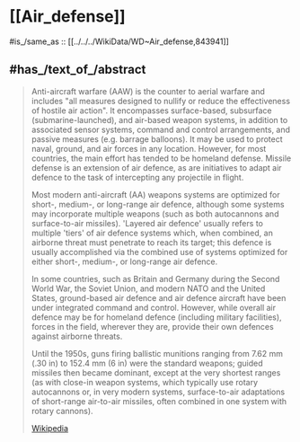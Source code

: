 ﻿---
has_id_wikidata: Q843941
---

# [[Air_defense]] 

#is_/same_as :: [[../../../WikiData/WD~Air_defense,843941]] 

## #has_/text_of_/abstract 

> Anti-aircraft warfare (AAW) is the counter to aerial warfare and includes "all measures designed to nullify or reduce the effectiveness of hostile air action". It encompasses surface-based, subsurface (submarine-launched), and air-based weapon systems, in addition to associated sensor systems, command and control arrangements, and passive measures (e.g. barrage balloons). It may be used to protect naval, ground, and air forces in any location. However, for most countries, the main effort has tended to be homeland defense. Missile defense is an extension of air defence, as are initiatives to adapt air defence to the task of intercepting any projectile in flight.
>
> Most modern anti-aircraft (AA) weapons systems are optimized for short-, medium-, or long-range air defence, although some systems may incorporate multiple weapons (such as both autocannons and surface-to-air missiles). 'Layered air defence' usually refers to multiple 'tiers' of air defence systems which, when combined, an airborne threat must penetrate to reach its target; this defence is usually accomplished via the combined use of systems optimized for either short-, medium-, or long-range air defence.
>
> In some countries, such as Britain and Germany during the Second World War, the Soviet Union, and modern NATO and the United States, ground-based air defence and air defence aircraft have been under integrated command and control. However, while overall air defence may be for homeland defence (including military facilities), forces in the field, wherever they are, provide their own defences against airborne threats.
>
> Until the 1950s, guns firing ballistic munitions ranging from 7.62 mm (.30 in) to 152.4 mm (6 in) were the standard weapons; guided missiles then became dominant, except at the very shortest ranges (as with close-in weapon systems, which typically use rotary autocannons or, in very modern systems, surface-to-air adaptations of short-range air-to-air missiles, often combined in one system with rotary cannons).
>
> [Wikipedia](https://en.wikipedia.org/wiki/Anti-aircraft%20warfare)

